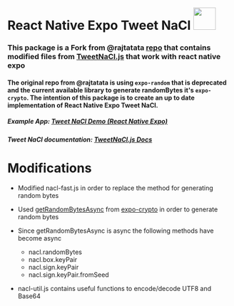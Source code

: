 # React Native Expo Tweet NaCl [<img src="https://www.tomsquest.com/img/posts/2018-10-02-better-npm-ing/npm_logo.png" width="50"/>](https://www.npmjs.com/package/tweet-nacl-react-native-expo)

### This package is a Fork from @rajtatata [repo](https://github.com/rajtatata/react-native-expo-tweet-nacl) that contains modified files from [TweetNaCl.js](https://github.com/dchest/tweetnacl-js) that work with react native expo

#### The original repo from @rajtatata is using `expo-random` that is deprecated and the current available library to generate randomBytes it's `expo-crypto`. The intention of this package is to create an up to date implementation of React Native Expo Tweet NaCl.

##### Example App: [Tweet NaCl Demo (React Native Expo)](https://github.com/rajtatata/react-native-tweet-nacl-expo-example)
##### Tweet NaCl documentation: [TweetNaCl.js Docs](https://github.com/dchest/tweetnacl-js#documentation)

# Modifications

-  Modified nacl-fast.js in order to replace the method for generating random bytes

- Used [getRandomBytesAsync](https://docs.expo.dev/versions/latest/sdk/crypto/#cryptogetrandombytesasyncbytecount) from [expo-crypto](https://docs.expo.dev/versions/latest/sdk/crypto/) in order to generate random bytes

- Since getRandomBytesAsync is async the following methods have become async
    - nacl.randomBytes
    - nacl.box.keyPair
    - nacl.sign.keyPair
    - nacl.sign.keyPair.fromSeed

- nacl-util.js contains useful functions to encode/decode UTF8 and Base64

#